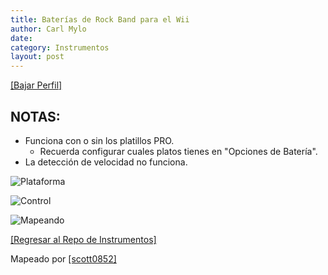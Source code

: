```yaml
---
title: Baterías de Rock Band para el Wii
author: Carl Mylo
date: 
category: Instrumentos
layout: post
---
```


[[Bajar Perfil]](https://github.com/hmxmilohax/rb3-pc/raw/main/instrument-repo/Wii%20Rock%20Band%20Drums.7z)

## NOTAS:


* Funciona con o sin los platillos PRO.
	* Recuerda configurar cuales platos tienes en "Opciones de Batería".
* La detección de velocidad no funciona.


![Plataforma](https://carlmylo.github.io/docu-rpcs3/images/instruments/plat/wii.png "Plataforma") 

![Control](https://carlmylo.github.io/docu-rpcs3/images/instruments/cont/rbdrmscontroller.png "Control") 

![Mapeando](https://carlmylo.github.io/docu-rpcs3/images/instruments/wiirbdrmsmapping.png "Mapeando") 

[[Regresar al Repo de Instrumentos]](https://rb3pc.milohax.org/espanol/repodeinst/#lista-de-instrumentos)



Mapeado por [[scott0852]](https://twitter.com/scott0852)